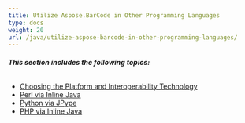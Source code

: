 ```yaml
---
title: Utilize Aspose.BarCode in Other Programming Languages
type: docs
weight: 20
url: /java/utilize-aspose-barcode-in-other-programming-languages/
---
```


###### **This section includes the following topics:** 
- [Choosing the Platform and Interoperability Technology](/barcode/java/choosing-the-platform-and-interoperability-technology/)
- [Perl via Inline Java](/barcode/java/perl-via-inline-java/)
- [Python via JPype](/barcode/java/python-via-jpype/)
- [PHP via Inline Java](/barcode/java/php-via-inline-java/)

